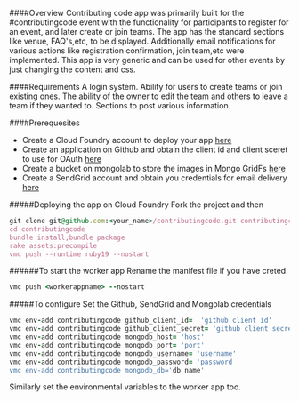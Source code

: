 ####Overview
Contributing code app was primarily built for the #contributingcode event with the functionality for participants 
to register for an event, and later create or join teams. The app has the standard sections like venue, FAQ's,etc, to be 
displayed. Additionally email notifications for various actions like registration confirmation, join team,etc were implemented.
This app is very generic and can be used for other events by just changing the content and css.

####Requirements
A login system. 
Ability for users to create teams or join existing ones. 
The ability of the owner to edit the team and others to leave a team if they wanted to. 
Sections to post various information. 

####Prerequesites 
* Create a Cloud Foundry account to deploy your app [here](http://www.cloudfoundry.com/)
* Create an application on Github and obtain the client id and client sceret to use for OAuth [here](https://github.com/settings/applications)
* Create a bucket on mongolab to store the images in Mongo GridFs [here](https://mongolab.com/home)
* Create a SendGrid account and obtain you credentials for email delivery [here](http://sendgrid.com/)

#####Deploying the app on Cloud Foundry
Fork the project and then 
```ruby
git clone git@github.com:<your_name>/contributingcode.git contributingcode
cd contributingcode
bundle install;bundle package
rake assets:precompile
vmc push --runtime ruby19 --nostart 
```

######To start the worker app 
Rename the manifest file if you have creted 
```ruby
vmc push <workerappname> --nostart
```
#####To configure
Set the Github, SendGrid and  Mongolab credentials
```ruby
vmc env-add contributingcode github_client_id=  'github client id'
vmc env-add contributingcode github_client_secret= 'github client secret'
vmc env-add contributingcode mongodb_host= 'host'
vmc env-add contributingcode mongodb_port= 'port'
vmc env-add contributingcode mongodb_username= 'username'
vmc env-add contributingcode mongodb_password= 'password
vmc env-add contributingcode mongodb_db='db name'
```

Similarly set the environmental variables to the worker app too.


